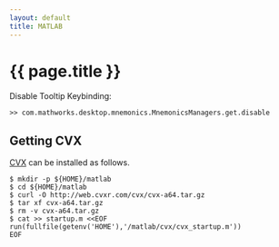 ```yaml
---
layout: default
title: MATLAB
---
```


# {{ page.title }}

Disable Tooltip Keybinding:

    >> com.mathworks.desktop.mnemonics.MnemonicsManagers.get.disable

## Getting CVX

[CVX](http://cvxr.com/cvx/) can be installed as follows.

    $ mkdir -p ${HOME}/matlab
    $ cd ${HOME}/matlab
    $ curl -O http://web.cvxr.com/cvx/cvx-a64.tar.gz
    $ tar xf cvx-a64.tar.gz
    $ rm -v cvx-a64.tar.gz
    $ cat >> startup.m <<EOF
    run(fullfile(getenv('HOME'),'/matlab/cvx/cvx_startup.m'))
    EOF
